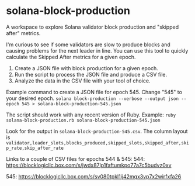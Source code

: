 # solana-block-production
A workspace to explore Solana validator block production and "skipped after" metrics.

I'm curious to see if some validators are slow to produce blocks and causing problems for the next leader in line. You can use this tool to quickly calculate the Skipped After metrics for a given epoch.

1. Create a JSON file with block production for a given epoch.
2. Run the script to process the JSON file and produce a CSV file.
3. Analyze the data in the CSV file with your tool of choice.

Example command to create a JSON file for epoch 545. Change "545" to your desired epoch.
`solana block-production --verbose --output json --epoch 545 > solana-block-production-545.json`

The script should work with any recent version of Ruby. Example:
`ruby solana-block-production.rb solana-block-production-545.json`

Look for the output in `solana-block-production-545.csv`. The column layout is `validator,leader_slots,blocks_produced,skipped_slots,skipped_after,skip_rate,skip_after_rate`

Links to a couple of CSV files for epochs 544 & 545:
544: https://blocklogicllc.box.com/s/jwdx87lp1faftumkpo77a7c5budvz0xv

545: https://blocklogicllc.box.com/s/sv080tpkl1ij42mqx3vp7x2wirfxfa26
